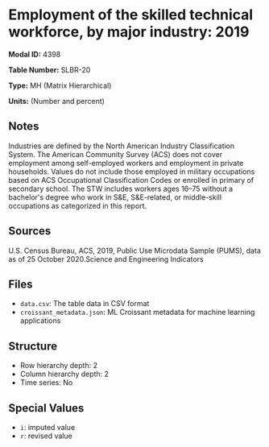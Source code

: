# Employment of the skilled technical workforce, by major industry: 2019

**Modal ID:** 4398

**Table Number:** SLBR-20

**Type:** MH (Matrix Hierarchical)

**Units:** (Number and percent)

## Notes

Industries are defined by the North American Industry Classification System. The American Community Survey (ACS) does not cover employment among self-employed workers and employment in private households. Values do not include those employed in military occupations based on ACS Occupational Classification Codes or enrolled in primary of secondary school. The STW includes workers ages 16–75 without a bachelor's degree who work in S&E, S&E-related, or middle-skill occupations as categorized in this report.

## Sources

U.S. Census Bureau, ACS, 2019, Public Use Microdata Sample (PUMS), data as of 25 October 2020.Science and Engineering Indicators

## Files

- `data.csv`: The table data in CSV format
- `croissant_metadata.json`: ML Croissant metadata for machine learning applications

## Structure

- Row hierarchy depth: 2
- Column hierarchy depth: 2
- Time series: No

## Special Values

- `i`: imputed value
- `r`: revised value

